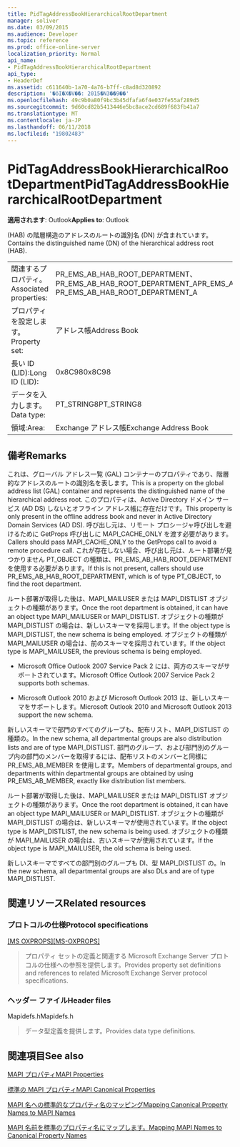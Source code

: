 ```yaml
---
title: PidTagAddressBookHierarchicalRootDepartment
manager: soliver
ms.date: 03/09/2015
ms.audience: Developer
ms.topic: reference
ms.prod: office-online-server
localization_priority: Normal
api_name:
- PidTagAddressBookHierarchicalRootDepartment
api_type:
- HeaderDef
ms.assetid: c611640b-1a70-4a76-b7ff-c8ad8d320892
description: '�ŏI�X�V��: 2015�N3��9��'
ms.openlocfilehash: 49c9b0a80f9bc3b45dfafa6f4e037fe55af289d5
ms.sourcegitcommit: 9d60cd82b5413446e5bc8ace2cd689f683fb41a7
ms.translationtype: MT
ms.contentlocale: ja-JP
ms.lasthandoff: 06/11/2018
ms.locfileid: "19802483"
---
```

# <a name="pidtagaddressbookhierarchicalrootdepartment"></a><span data-ttu-id="d3ff6-103">PidTagAddressBookHierarchicalRootDepartment</span><span class="sxs-lookup"><span data-stu-id="d3ff6-103">PidTagAddressBookHierarchicalRootDepartment</span></span>

  
  
<span data-ttu-id="d3ff6-104">**適用されます**: Outlook</span><span class="sxs-lookup"><span data-stu-id="d3ff6-104">**Applies to**: Outlook</span></span> 
  
 <span data-ttu-id="d3ff6-105">(HAB) の階層構造のアドレスのルートの識別名 (DN) が含まれています。</span><span class="sxs-lookup"><span data-stu-id="d3ff6-105">Contains the distinguished name (DN) of the hierarchical address root (HAB).</span></span> 
  
|||
|:-----|:-----|
|<span data-ttu-id="d3ff6-106">関連するプロパティ。</span><span class="sxs-lookup"><span data-stu-id="d3ff6-106">Associated properties:</span></span>  <br/> |<span data-ttu-id="d3ff6-107">PR_EMS_AB_HAB_ROOT_DEPARTMENT、PR_EMS_AB_HAB_ROOT_DEPARTMENT_A</span><span class="sxs-lookup"><span data-stu-id="d3ff6-107">PR_EMS_AB_HAB_ROOT_DEPARTMENT, PR_EMS_AB_HAB_ROOT_DEPARTMENT_A</span></span>  <br/> |
|<span data-ttu-id="d3ff6-108">プロパティを設定します。</span><span class="sxs-lookup"><span data-stu-id="d3ff6-108">Property set:</span></span>  <br/> |<span data-ttu-id="d3ff6-109">アドレス帳</span><span class="sxs-lookup"><span data-stu-id="d3ff6-109">Address Book</span></span>  <br/> |
|<span data-ttu-id="d3ff6-110">長い ID (LID):</span><span class="sxs-lookup"><span data-stu-id="d3ff6-110">Long ID (LID):</span></span>  <br/> |<span data-ttu-id="d3ff6-111">0x8C98</span><span class="sxs-lookup"><span data-stu-id="d3ff6-111">0x8C98</span></span>  <br/> |
|<span data-ttu-id="d3ff6-112">データを入力します。</span><span class="sxs-lookup"><span data-stu-id="d3ff6-112">Data type:</span></span>  <br/> |<span data-ttu-id="d3ff6-113">PT_STRING8</span><span class="sxs-lookup"><span data-stu-id="d3ff6-113">PT_STRING8</span></span>  <br/> |
|<span data-ttu-id="d3ff6-114">領域:</span><span class="sxs-lookup"><span data-stu-id="d3ff6-114">Area:</span></span>  <br/> |<span data-ttu-id="d3ff6-115">Exchange アドレス帳</span><span class="sxs-lookup"><span data-stu-id="d3ff6-115">Exchange Address Book</span></span>  <br/> |
   
## <a name="remarks"></a><span data-ttu-id="d3ff6-116">備考</span><span class="sxs-lookup"><span data-stu-id="d3ff6-116">Remarks</span></span>

<span data-ttu-id="d3ff6-117">これは、グローバル アドレス一覧 (GAL) コンテナーのプロパティであり、階層的なアドレスのルートの識別名を表します。</span><span class="sxs-lookup"><span data-stu-id="d3ff6-117">This is a property on the global address list (GAL) container and represents the distinguished name of the hierarchical address root.</span></span> <span data-ttu-id="d3ff6-118">このプロパティは、Active Directory ドメイン サービス (AD DS) しないとオフライン アドレス帳に存在だけです。</span><span class="sxs-lookup"><span data-stu-id="d3ff6-118">This property is only present in the offline address book and never in Active Directory Domain Services (AD DS).</span></span> <span data-ttu-id="d3ff6-119">呼び出し元は、リモート プロシージャ呼び出しを避けるために GetProps 呼び出しに MAPI_CACHE_ONLY を渡す必要があります。</span><span class="sxs-lookup"><span data-stu-id="d3ff6-119">Callers should pass MAPI_CACHE_ONLY to the GetProps call to avoid a remote procedure call.</span></span> <span data-ttu-id="d3ff6-120">これが存在しない場合、呼び出し元は、ルート部署が見つかりません PT_OBJECT の種類は、PR_EMS_AB_HAB_ROOT_DEPARTMENT を使用する必要があります。</span><span class="sxs-lookup"><span data-stu-id="d3ff6-120">If this is not present, callers should use PR_EMS_AB_HAB_ROOT_DEPARTMENT, which is of type PT_OBJECT, to find the root department.</span></span> 
  
<span data-ttu-id="d3ff6-121">ルート部署が取得した後は、MAPI_MAILUSER または MAPI_DISTLIST オブジェクトの種類があります。</span><span class="sxs-lookup"><span data-stu-id="d3ff6-121">Once the root department is obtained, it can have an object type MAPI_MAILUSER or MAPI_DISTLIST.</span></span> <span data-ttu-id="d3ff6-122">オブジェクトの種類が MAPI_DISTLIST の場合は、新しいスキーマを採用します。</span><span class="sxs-lookup"><span data-stu-id="d3ff6-122">If the object type is MAPI_DISTLIST, the new schema is being employed.</span></span> <span data-ttu-id="d3ff6-123">オブジェクトの種類が MAPI_MAILUSER の場合は、前のスキーマを採用されています。</span><span class="sxs-lookup"><span data-stu-id="d3ff6-123">If the object type is MAPI_MAILUSER, the previous schema is being employed.</span></span> 
  
- <span data-ttu-id="d3ff6-124">Microsoft Office Outlook 2007 Service Pack 2 には、両方のスキーマがサポートされています。</span><span class="sxs-lookup"><span data-stu-id="d3ff6-124">Microsoft Office Outlook 2007 Service Pack 2 supports both schemas.</span></span> 
    
- <span data-ttu-id="d3ff6-125">Microsoft Outlook 2010 および Microsoft Outlook 2013 は、新しいスキーマをサポートします。</span><span class="sxs-lookup"><span data-stu-id="d3ff6-125">Microsoft Outlook 2010 and Microsoft Outlook 2013 support the new schema.</span></span>
    
<span data-ttu-id="d3ff6-126">新しいスキーマで部門のすべてのグループも、配布リスト、MAPI_DISTLIST の種類の。</span><span class="sxs-lookup"><span data-stu-id="d3ff6-126">In the new schema, all departmental groups are also distribution lists and are of type MAPI_DISTLIST.</span></span> <span data-ttu-id="d3ff6-127">部門のグループ、および部門別のグループ内の部門のメンバーを取得するには、配布リストのメンバーと同様に PR_EMS_AB_MEMBER を使用します。</span><span class="sxs-lookup"><span data-stu-id="d3ff6-127">Members of departmental groups, and departments within departmental groups are obtained by using PR_EMS_AB_MEMBER, exactly like distribution list members.</span></span>
  
<span data-ttu-id="d3ff6-128">ルート部署が取得した後は、MAPI_MAILUSER または MAPI_DISTLIST オブジェクトの種類があります。</span><span class="sxs-lookup"><span data-stu-id="d3ff6-128">Once the root department is obtained, it can have an object type MAPI_MAILUSER or MAPI_DISTLIST.</span></span> <span data-ttu-id="d3ff6-129">オブジェクトの種類が MAPI_DISTLIST の場合は、新しいスキーマが使用されています。</span><span class="sxs-lookup"><span data-stu-id="d3ff6-129">If the object type is MAPI_DISTLIST, the new schema is being used.</span></span> <span data-ttu-id="d3ff6-130">オブジェクトの種類が MAPI_MAILUSER の場合は、古いスキーマが使用されています。</span><span class="sxs-lookup"><span data-stu-id="d3ff6-130">If the object type is MAPI_MAILUSER, the old schema is being used.</span></span> 
  
<span data-ttu-id="d3ff6-131">新しいスキーマですべての部門別のグループも Dl、型 MAPI_DISTLIST の。</span><span class="sxs-lookup"><span data-stu-id="d3ff6-131">In the new schema, all departmental groups are also DLs and are of type MAPI_DISTLIST.</span></span>
  
## <a name="related-resources"></a><span data-ttu-id="d3ff6-132">関連リソース</span><span class="sxs-lookup"><span data-stu-id="d3ff6-132">Related resources</span></span>

### <a name="protocol-specifications"></a><span data-ttu-id="d3ff6-133">プロトコルの仕様</span><span class="sxs-lookup"><span data-stu-id="d3ff6-133">Protocol specifications</span></span>

<span data-ttu-id="d3ff6-134">[[MS OXPROPS]](http://msdn.microsoft.com/library/f6ab1613-aefe-447d-a49c-18217230b148%28Office.15%29.aspx)</span><span class="sxs-lookup"><span data-stu-id="d3ff6-134">[[MS-OXPROPS]](http://msdn.microsoft.com/library/f6ab1613-aefe-447d-a49c-18217230b148%28Office.15%29.aspx)</span></span>
  
> <span data-ttu-id="d3ff6-135">プロパティ セットの定義と関連する Microsoft Exchange Server プロトコルの仕様への参照を提供します。</span><span class="sxs-lookup"><span data-stu-id="d3ff6-135">Provides property set definitions and references to related Microsoft Exchange Server protocol specifications.</span></span>
    
### <a name="header-files"></a><span data-ttu-id="d3ff6-136">ヘッダー ファイル</span><span class="sxs-lookup"><span data-stu-id="d3ff6-136">Header files</span></span>

<span data-ttu-id="d3ff6-137">Mapidefs.h</span><span class="sxs-lookup"><span data-stu-id="d3ff6-137">Mapidefs.h</span></span>
  
> <span data-ttu-id="d3ff6-138">データ型定義を提供します。</span><span class="sxs-lookup"><span data-stu-id="d3ff6-138">Provides data type definitions.</span></span>
    
## <a name="see-also"></a><span data-ttu-id="d3ff6-139">関連項目</span><span class="sxs-lookup"><span data-stu-id="d3ff6-139">See also</span></span>



[<span data-ttu-id="d3ff6-140">MAPI プロパティ</span><span class="sxs-lookup"><span data-stu-id="d3ff6-140">MAPI Properties</span></span>](mapi-properties.md)
  
[<span data-ttu-id="d3ff6-141">標準の MAPI プロパティ</span><span class="sxs-lookup"><span data-stu-id="d3ff6-141">MAPI Canonical Properties</span></span>](mapi-canonical-properties.md)
  
[<span data-ttu-id="d3ff6-142">MAPI 名への標準的なプロパティ名のマッピング</span><span class="sxs-lookup"><span data-stu-id="d3ff6-142">Mapping Canonical Property Names to MAPI Names</span></span>](mapping-canonical-property-names-to-mapi-names.md)
  
[<span data-ttu-id="d3ff6-143">MAPI 名前を標準のプロパティ名にマップします。</span><span class="sxs-lookup"><span data-stu-id="d3ff6-143">Mapping MAPI Names to Canonical Property Names</span></span>](mapping-mapi-names-to-canonical-property-names.md)

